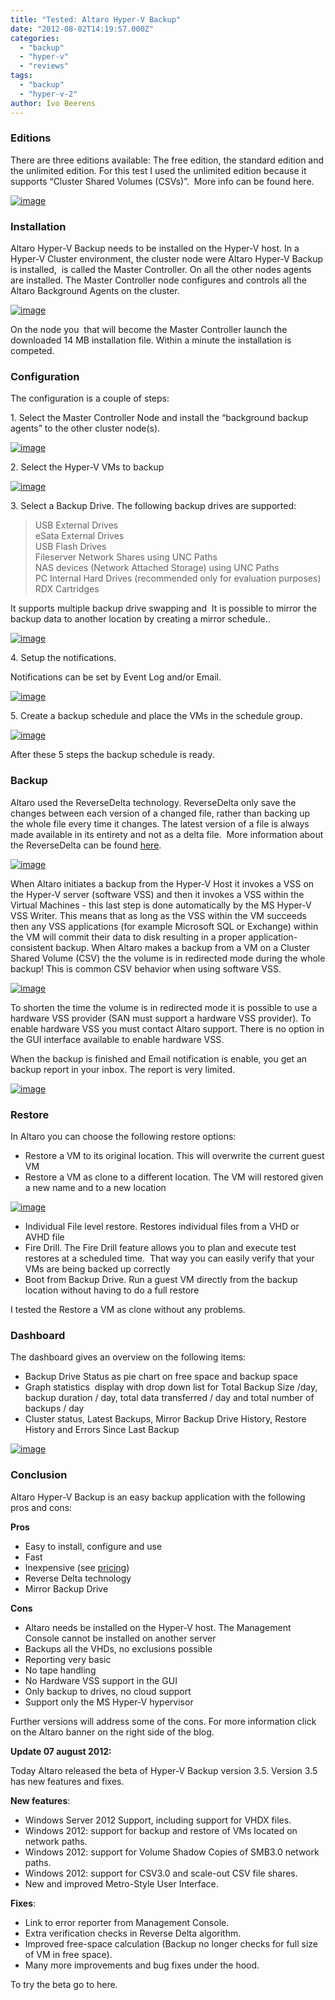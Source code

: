 ```yaml
---
title: "Tested: Altaro Hyper-V Backup"
date: "2012-08-02T14:19:57.000Z"
categories: 
  - "backup"
  - "hyper-v"
  - "reviews"
tags: 
  - "backup"
  - "hyper-v-2"
author: Ivo Beerens
---
```


### Editions

There are three editions available: The free edition, the standard edition and the unlimited edition. For this test I used the unlimited edition because it supports “Cluster Shared Volumes (CSVs)”.  More info can be found here.

[![image](images/image_thumb.png "image")](images/image.png)

### Installation

Altaro Hyper-V Backup needs to be installed on the Hyper-V host. In a Hyper-V Cluster environment, the cluster node were Altaro Hyper-V Backup is installed,  is called the Master Controller. On all the other nodes agents are installed. The Master Controller node configures and controls all the Altaro Background Agents on the cluster.

[![image](images/image_thumb1.png "image")](images/image1.png)

On the node you  that will become the Master Controller launch the downloaded 14 MB installation file. Within a minute the installation is competed.

### Configuration

The configuration is a couple of steps:

1\. Select the Master Controller Node and install the “background backup agents” to the other cluster node(s).

[![image](images/image_thumb2.png "image")](images/image2.png)

2\. Select the Hyper-V VMs to backup

[![image](images/image_thumb3.png "image")](images/image3.png)

3\. Select a Backup Drive. The following backup drives are supported:

> USB External Drives  
> eSata External Drives  
> USB Flash Drives  
> Fileserver Network Shares using UNC Paths  
> NAS devices (Network Attached Storage) using UNC Paths  
> PC Internal Hard Drives (recommended only for evaluation purposes)  
> RDX Cartridges

It supports multiple backup drive swapping and  It is possible to mirror the backup data to another location by creating a mirror schedule..

[![image](images/image_thumb4.png "image")](images/image4.png)

4\. Setup the notifications.

Notifications can be set by Event Log and/or Email. 

[![image](images/image_thumb5.png "image")](images/image5.png)

5\. Create a backup schedule and place the VMs in the schedule group.

[![image](images/image_thumb6.png "image")](images/image6.png)

After these 5 steps the backup schedule is ready.

### Backup

Altaro used the ReverseDelta technology. ReverseDelta only save the changes between each version of a changed file, rather than backing up the whole file every time it changes. The latest version of a file is always made available in its entirety and not as a delta file.  More information about the ReverseDelta can be found [here](http://www.altaro.com/files/AltaroBackupReverseDelta.pdf).

[![image](images/image_thumb7.png "image")](images/image7.png)

When Altaro initiates a backup from the Hyper-V Host it invokes a VSS on the Hyper-V server (software VSS) and then it invokes a VSS within the Virtual Machines - this last step is done automatically by the MS Hyper-V VSS Writer. This means that as long as the VSS within the VM succeeds then any VSS applications (for example Microsoft SQL or Exchange) within the VM will commit their data to disk resulting in a proper application-consistent backup. When Altaro makes a backup from a VM on a Cluster Shared Volume (CSV) the the volume is in redirected mode during the whole backup! This is common CSV behavior when using software VSS.

[![image](images/image_thumb8.png "image")](images/image8.png)

To shorten the time the volume is in redirected mode it is possible to use a hardware VSS provider (SAN must support a hardware VSS provider). To enable hardware VSS you must contact Altaro support. There is no option in the GUI interface available to enable hardware VSS.

When the backup is finished and Email notification is enable, you get an backup report in your inbox. The report is very limited.

[![image](images/image13_thumb.png "image")](images/image13.png)

### Restore

In Altaro you can choose the following restore options:

- Restore a VM to its original location. This will overwrite the current guest VM
- Restore a VM as clone to a different location. The VM will restored given a new name and to a new location

[![image](images/image_thumb9.png "image")](images/image9.png)

- Individual File level restore. Restores individual files from a VHD or AVHD file
- Fire Drill. The Fire Drill feature allows you to plan and execute test restores at a scheduled time.  That way you can easily verify that your VMs are being backed up correctly
- Boot from Backup Drive. Run a guest VM directly from the backup location without having to do a full restore

I tested the Restore a VM as clone without any problems.

### Dashboard

The dashboard gives an overview on the following items:

- Backup Drive Status as pie chart on free space and backup space
- Graph statistics  display with drop down list for Total Backup Size /day, backup duration / day, total data transferred / day and total number of backups / day 
- Cluster status, Latest Backups, Mirror Backup Drive History, Restore History and Errors Since Last Backup

[![image](images/image_thumb10.png "image")](images/image10.png)

### Conclusion

Altaro Hyper-V Backup is an easy backup application with the following pros and cons:

**Pros**

- Easy to install, configure and use
- Fast
- Inexpensive (see [pricing](http://www.altaro.com/hyper-v-backup/buynow.php))
- Reverse Delta technology
- Mirror Backup Drive

**Cons**

- Altaro needs be installed on the Hyper-V host. The Management Console cannot be installed on another server
- Backups all the VHDs, no exclusions possible
- Reporting very basic
- No tape handling
- No Hardware VSS support in the GUI
- Only backup to drives, no cloud support
- Support only the MS Hyper-V hypervisor

Further versions will address some of the cons. For more information click on the Altaro banner on the right side of the blog.

**Update 07 august 2012:**

Today Altaro released the beta of Hyper-V Backup version 3.5. Version 3.5 has new features and fixes.

**New features**:

- Windows Server 2012 Support, including support for VHDX files.
- Windows 2012: support for backup and restore of VMs located on network paths.
- Windows 2012: support for Volume Shadow Copies of SMB3.0 network paths.
- Windows 2012: support for CSV3.0 and scale-out CSV file shares.
- New and improved Metro-Style User Interface.

**Fixes**:

- Link to error reporter from Management Console.
- Extra verification checks in Reverse Delta algorithm.
- Improved free-space calculation (Backup no longer checks for full size of VM in free space).
- Many more improvements and bug fixes under the hood.

To try the beta go to here.



